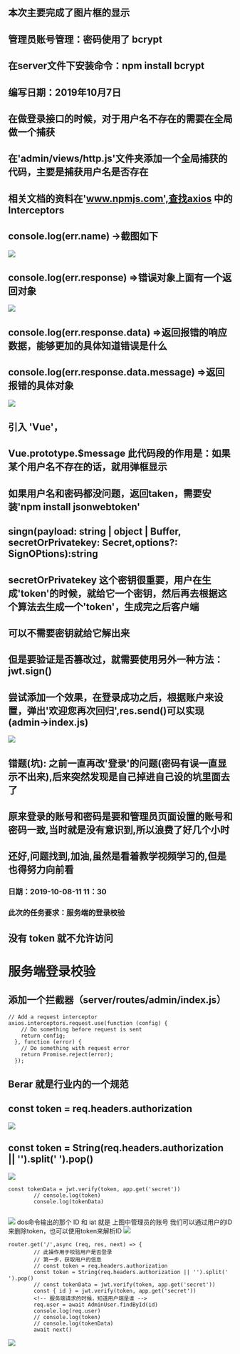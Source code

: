 ## 本次主要完成了图片框的显示

## 管理员账号管理：密码使用了 bcrypt
## 在server文件下安装命令：npm install bcrypt
## 编写日期：2019年10月7日

## 在做登录接口的时候，对于用户名不存在的需要在全局做一个捕获
## 在'admin/views/http.js'文件夹添加一个全局捕获的代码，主要是捕获用户名是否存在
## 相关文档的资料在'www.npmjs.com',查找axios 中的Interceptors

## console.log(err.name) ->截图如下
![](Test_files/1.jpg)

## console.log(err.response) =>错误对象上面有一个返回对象
![](Test_files/2.jpg)

## console.log(err.response.data) =>返回报错的响应数据，能够更加的具体知道错误是什么
## console.log(err.response.data.message) =>返回报错的具体对象
![](Test_files/3.jpg)


## 引入 'Vue'，
##  Vue.prototype.$message 此代码段的作用是：如果某个用户名不存在的话，就用弹框显示
##  
##  如果用户名和密码都没问题，返回taken，需要安装'npm install jsonwebtoken'
##  singn(payload: string | object | Buffer, secretOrPrivatekey: Secret,options?: SignOPtions):string
##  secretOrPrivatekey 这个密钥很重要，用户在生成'token'的时候，就给它一个密钥，然后再去根据这个算法去生成一个'token'，生成完之后客户端
##  可以不需要密钥就给它解出来
##  但是要验证是否篡改过，就需要使用另外一种方法：jwt.sign()

## 尝试添加一个效果，在登录成功之后，根据账户来设置，弹出'欢迎您再次回归',res.send()可以实现(admin->index.js)

![](Test_files/4.jpg)

## 错题(坑): 之前一直再改'登录'的问题(密码有误一直显示不出来),后来突然发现是自己掉进自己设的坑里面去了
## 原来登录的账号和密码是要和管理员页面设置的账号和密码一致,当时就是没有意识到,所以浪费了好几个小时
## 还好,问题找到,加油,虽然是看着教学视频学习的,但是也得努力向前看

### 日期：2019-10-08-11 11：30
### 此次的任务要求：服务端的登录校验

## 没有 token 就不允许访问

# 服务端登录校验
## 添加一个拦截器（server/routes/admin/index.js）
```
// Add a request interceptor
axios.interceptors.request.use(function (config) {
    // Do something before request is sent
    return config;
  }, function (error) {
    // Do something with request error
    return Promise.reject(error);
  });
```

## Berar 就是行业内的一个规范

## const token = req.headers.authorization
![](Test_files/5.jpg)

## const token = String(req.headers.authorization || '').split(' ').pop()
![](Test_files/7.jpg)

```
const tokenData = jwt.verify(token, app.get('secret'))
		// console.log(token)
		console.log(tokenData)
		
```
![](Test_files/8.jpg)
dos命令输出的那个 ID 和 iat 就是 上图中管理员的账号
我们可以通过用户的ID 来删除token，也可以使用token来解析ID
![](Test_files/6.jpg)

```
router.get('/',async (req, res, next) => {
		// 此操作用于校验用户是否登录
		// 第一步，获取用户的信息
		// const token = req.headers.authorization
		const token = String(req.headers.authorization || '').split(' ').pop()
		// const tokenData = jwt.verify(token, app.get('secret'))
		const { id } = jwt.verify(token, app.get('secret'))
		<!-- 服务端请求的时候，知道用户端是谁 -->
		req.user = await AdminUser.findById(id)
		console.log(req.user)
		// console.log(token)
		// console.log(tokenData)
		await next()
```
![](Test_files/9.jpg)